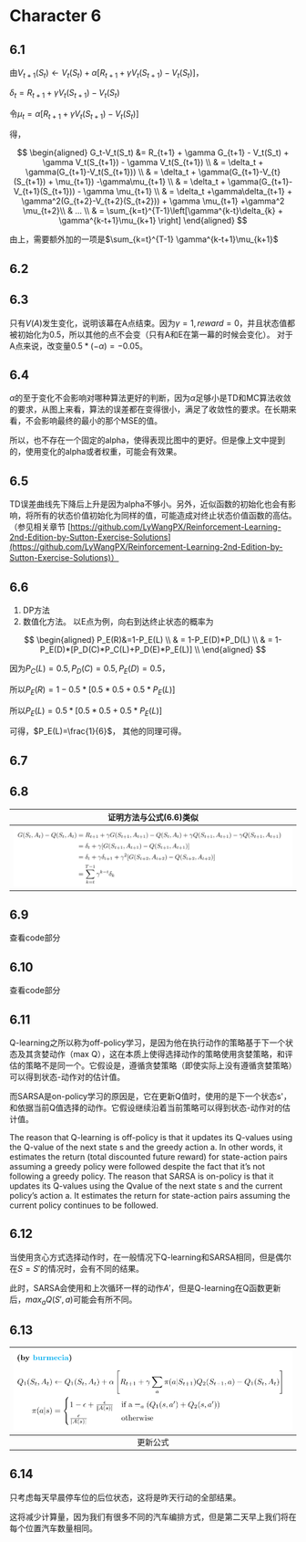 # Character 6

## 6.1

由$V_{t+1}(S_t) \leftarrow V_t(S_t)+\alpha [R_{t+1} +\gamma V_t(S_{t+1})-V_t(S_t)]$，

$\delta_t = R_{t+1}+\gamma V_t(S_{t+1})-V_t(S_t)$

令$\mu_{t}=\alpha [R_{t+1} +\gamma V_t(S_{t+1})-V_t(S_{t})]$

得，

$$
\begin{aligned}
    G_t-V_t(S_t) &= R_{t+1} + \gamma G_{t+1} - V_t(S_t) + \gamma V_t(S_{t+1}) - \gamma V_t(S_{t+1}) \\
    & = \delta_t + \gamma(G_{t+1}-V_t(S_{t+1})) \\
    & = \delta_t + \gamma(G_{t+1}-V_{t}(S_{t+1}) + \mu_{t+1}) -\gamma\mu_{t+1} \\
    & = \delta_t + \gamma(G_{t+1}-V_{t+1}(S_{t+1})) - \gamma \mu_{t+1} \\
    & = \delta_t +\gamma\delta_{t+1} + \gamma^2(G_{t+2}-V_{t+2}(S_{t+2})) + \gamma \mu_{t+1} +\gamma^2 \mu_{t+2}\\
    & ... \\
    & = \sum_{k=t}^{T-1}\left[\gamma^{k-t}\delta_{k} + \gamma^{k-t+1}\mu_{k+1} \right]
\end{aligned}
$$

由上，需要额外加的一项是$\sum_{k=t}^{T-1} \gamma^{k-t+1}\mu_{k+1}$

## 6.2


## 6.3

只有$V(A)$发生变化，说明该幕在A点结束。因为$\gamma=1,reward=0$，并且状态值都被初始化为0.5，所以其他的点不会变（只有A和E在第一幕的时候会变化）。
对于A点来说，改变量$0.5*(-\alpha)=-0.05$。

## 6.4

$\alpha$的至于变化不会影响对哪种算法更好的判断，因为$\alpha$足够小是TD和MC算法收敛的要求，从图上来看，算法的误差都在变得很小，满足了收敛性的要求。在长期来看，不会影响最终的最小的那个MSE的值。

所以，也不存在一个固定的alpha，使得表现比图中的更好。但是像上文中提到的，使用变化的alpha或者权重，可能会有效果。

## 6.5

TD误差曲线先下降后上升是因为alpha不够小。另外，近似函数的初始化也会有影响，将所有的状态价值初始化为同样的值，可能造成对终止状态价值函数的高估。
（参见相关章节 [https://github.com/LyWangPX/Reinforcement-Learning-2nd-Edition-by-Sutton-Exercise-Solutions](https://github.com/LyWangPX/Reinforcement-Learning-2nd-Edition-by-Sutton-Exercise-Solutions)）

## 6.6

1. DP方法
2. 数值化方法。
以E点为例，向右到达终止状态的概率为

$$
\begin{aligned}
    P_E(R)&=1-P_E(L) \\
    & = 1-P_E(D)*P_D(L) \\
    & = 1-P_E(D)*[P_D(C)*P_C(L)+P_D(E)*P_E(L)] \\
\end{aligned}
$$

因为$P_C(L)=0.5,P_D(C)=0.5,P_E(D)=0.5$，

所以$P_E(R)=1-0.5*[0.5*0.5+0.5*P_E(L)]$

所以$P_E(L)=0.5*[0.5*0.5+0.5*P_E(L)]$

可得，$P_E(L)=\frac{1}{6}$，
其他的同理可得。


## 6.7



## 6.8

|     证明方法与公式(6.6)类似      |
| :------------------------------: |
| ![](img/2020-10-06-21-27-49.png) |

## 6.9

查看code部分

## 6.10

查看code部分

## 6.11

Q-learning之所以称为off-policy学习，是因为他在执行动作的策略基于下一个状态及其贪婪动作（max Q），这在本质上使得选择动作的策略使用贪婪策略，和评估的策略不是同一个。它假设是，遵循贪婪策略（即使实际上没有遵循贪婪策略）可以得到状态-动作对的估计值。

而SARSA是on-policy学习的原因是，它在更新Q值时，使用的是下一个状态s'，和依据当前Q值选择的动作。它假设继续沿着当前策略可以得到状态-动作对的估计值。

The reason that Q-learning is off-policy is that it updates its Q-values using the Q-value of the next state s and the greedy action a. In other words, it estimates the return (total discounted future reward) for state-action pairs assuming a greedy policy were followed despite the fact that it’s not following a greedy policy. The reason that SARSA is on-policy is that it updates its Q-values using the Qvalue of the next state s and the current policy’s action a. It estimates the return for state-action pairs assuming the current policy continues to be followed.

## 6.12

当使用贪心方式选择动作时，在一般情况下Q-learning和SARSA相同，但是偶尔在$S=S'$的情况时，会有不同的结果。

此时，SARSA会使用和上次循环一样的动作$A'$，但是Q-learning在Q函数更新后，$max_a Q(S',a)$可能会有所不同。

## 6.13

| ![](img/2020-10-06-22-28-11.png) |
| :------------------------------: |
|             更新公式             |

## 6.14

只考虑每天早晨停车位的后位状态，这将是昨天行动的全部结果。 

这将减少计算量，因为我们有很多不同的汽车编排方式，但是第二天早上我们将在每个位置汽车数量相同。